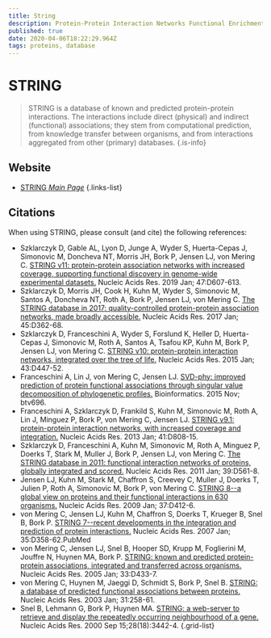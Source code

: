 ```yaml
---
title: String
description: Protein-Protein Interaction Networks Functional Enrichment Analysis
published: true
date: 2020-04-06T18:22:29.964Z
tags: proteins, database
---
```


# STRING

> STRING is a database of known and predicted protein-protein interactions. The interactions include direct (physical) and indirect (functional) associations; they stem from computational prediction, from knowledge transfer between organisms, and from interactions aggregated from other (primary) databases.
{.is-info}

## Website

- [STRING *Main Page*](http://string.embl.de/)
{.links-list}

## Citations

When using STRING, please consult (and cite) the following references:

- Szklarczyk D, Gable AL, Lyon D, Junge A, Wyder S, Huerta-Cepas J, Simonovic M, Doncheva NT, Morris JH, Bork P, Jensen LJ, von Mering C. [STRING v11: protein-protein association networks with increased coverage, supporting functional discovery in genome-wide experimental datasets.](https://www.ncbi.nlm.nih.gov/pubmed/30476243) Nucleic Acids Res. 2019 Jan; 47:D607-613.
&NewLine;
-	Szklarczyk D, Morris JH, Cook H, Kuhn M, Wyder S, Simonovic M, Santos A, Doncheva NT, Roth A, Bork P, Jensen LJ, von Mering C. [The STRING database in 2017: quality-controlled protein-protein association networks, made broadly accessible.](https://www.ncbi.nlm.nih.gov/pubmed/27924014) Nucleic Acids Res. 2017 Jan; 45:D362-68.
&NewLine;
-	Szklarczyk D, Franceschini A, Wyder S, Forslund K, Heller D, Huerta-Cepas J, Simonovic M, Roth A, Santos A, Tsafou KP, Kuhn M, Bork P, Jensen LJ, von Mering C. [STRING v10: protein-protein interaction networks, integrated over the tree of life.](https://www.ncbi.nlm.nih.gov/pubmed/25352553) Nucleic Acids Res. 2015 Jan; 43:D447-52.
&NewLine;
-	Franceschini A, Lin J, von Mering C, Jensen LJ. [SVD-phy: improved prediction of protein functional associations through singular value decomposition of phylogenetic profiles.](https://www.ncbi.nlm.nih.gov/pubmed/26614125) Bioinformatics. 2015 Nov; btv696.
&NewLine;
-	Franceschini A, Szklarczyk D, Frankild S, Kuhn M, Simonovic M, Roth A, Lin J, Minguez P, Bork P, von Mering C, Jensen LJ. [STRING v9.1: protein-protein interaction networks, with increased coverage and integration.](https://www.ncbi.nlm.nih.gov/pubmed/23203871) Nucleic Acids Res. 2013 Jan; 41:D808-15.
&NewLine;
-	Szklarczyk D, Franceschini A, Kuhn M, Simonovic M, Roth A, Minguez P, Doerks T, Stark M, Muller J, Bork P, Jensen LJ, von Mering C. [The STRING database in 2011: functional interaction networks of proteins, globally integrated and scored.](https://www.ncbi.nlm.nih.gov/pubmed/21045058) Nucleic Acids Res. 2011 Jan; 39:D561-8.
&NewLine; 
-	Jensen LJ, Kuhn M, Stark M, Chaffron S, Creevey C, Muller J, Doerks T, Julien P, Roth A, Simonovic M, Bork P, von Mering C. [STRING 8--a global view on proteins and their functional interactions in 630 organisms.](https://www.ncbi.nlm.nih.gov/pubmed/18940858) Nucleic Acids Res. 2009 Jan; 37:D412-6.
&NewLine;
-	von Mering C, Jensen LJ, Kuhn M, Chaffron S, Doerks T, Krueger B, Snel B, Bork P. [STRING 7--recent developments in the integration and prediction of protein interactions.](https://www.ncbi.nlm.nih.gov/pubmed/17098935) Nucleic Acids Res. 2007 Jan; 35:D358-62.PubMed
&NewLine; 
-	von Mering C, Jensen LJ, Snel B, Hooper SD, Krupp M, Foglierini M, Jouffre N, Huynen MA, Bork P. [STRING: known and predicted protein-protein associations, integrated and transferred across organisms.](https://www.ncbi.nlm.nih.gov/pubmed/15608232) Nucleic Acids Res. 2005 Jan; 33:D433-7.
&NewLine; 
-	von Mering C, Huynen M, Jaeggi D, Schmidt S, Bork P, Snel B. [STRING: a database of predicted functional associations between proteins.](https://www.ncbi.nlm.nih.gov/pubmed/12519996) Nucleic Acids Res. 2003 Jan; 31:258-61.
&NewLine;  
-	Snel B, Lehmann G, Bork P, Huynen MA. [STRING: a web-server to retrieve and display the repeatedly occurring neighbourhood of a gene.](https://www.ncbi.nlm.nih.gov/pubmed/10982861) Nucleic Acids Res. 2000 Sep 15;28(18):3442-4.
{.grid-list}